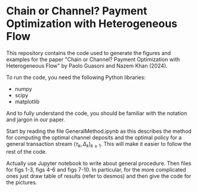# Chain or Channel? Payment Optimization with Heterogeneous Flow

This repository contains the code used to generate the figures and examples for the paper "Chain or Channel? Payment Optimization with Heterogeneous Flow" by Paolo Guasoni and Nazem Khan (2024). 

To run the code, you need the following Python libraries:

- numpy
- scipy
- matplotlib

And to fully understand the code, you should be familiar with the notation and jargon in our paper.

Start by reading the file GeneralMethod.ipynb as this describes the method for computing the optimal channel deposits and the optimal policy for a general transaction stream $(\tau_k,\Delta_k)_{k \geq 1}$. This will make it easier to follow the rest of the code.


Actually use Jupyter notebook to write about general procedure. Then files for figs 1-3, figs 4-6 and figs 7-10. In particular, for the more complicated ones just draw table of results (refer to desmos) and then give the code for the pictures.

















